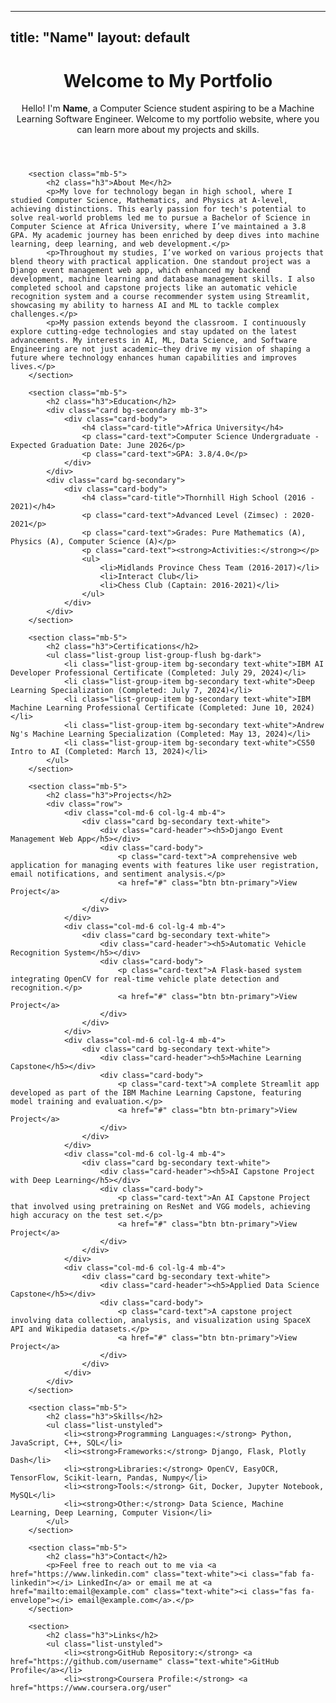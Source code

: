 
---
title: "Name"
layout: default
---

<!DOCTYPE html>
<html lang="en">
<head>
    <meta charset="UTF-8">
    <meta name="viewport" content="width=device-width, initial-scale=1.0">
    <title>My Portfolio</title>
    <!-- Bootstrap CSS -->
    <link rel="stylesheet" href="https://stackpath.bootstrapcdn.com/bootstrap/4.5.2/css/bootstrap.min.css">
    <!-- Font Awesome for icons -->
    <link rel="stylesheet" href="https://cdnjs.cloudflare.com/ajax/libs/font-awesome/6.0.0/css/all.min.css">
    <!-- Custom CSS -->
    <link rel="stylesheet" href="styles.css">
</head>
<body class="bg-dark text-white">
    <div class="container">
        <header class="text-center my-5">
            <h1 class="display-4">Welcome to My Portfolio</h1>
            <p class="lead">Hello! I'm <strong>Name</strong>, a Computer Science student aspiring to be a Machine Learning Software Engineer. Welcome to my portfolio website, where you can learn more about my projects and skills.</p>
        </header>

        <section class="mb-5">
            <h2 class="h3">About Me</h2>
            <p>My love for technology began in high school, where I studied Computer Science, Mathematics, and Physics at A-level, achieving distinctions. This early passion for tech's potential to solve real-world problems led me to pursue a Bachelor of Science in Computer Science at Africa University, where I’ve maintained a 3.8 GPA. My academic journey has been enriched by deep dives into machine learning, deep learning, and web development.</p>
            <p>Throughout my studies, I’ve worked on various projects that blend theory with practical application. One standout project was a Django event management web app, which enhanced my backend development, machine learning and database management skills. I also completed school and capstone projects like an automatic vehicle recognition system and a course recommender system using Streamlit, showcasing my ability to harness AI and ML to tackle complex challenges.</p>
            <p>My passion extends beyond the classroom. I continuously explore cutting-edge technologies and stay updated on the latest advancements. My interests in AI, ML, Data Science, and Software Engineering are not just academic—they drive my vision of shaping a future where technology enhances human capabilities and improves lives.</p>
        </section>

        <section class="mb-5">
            <h2 class="h3">Education</h2>
            <div class="card bg-secondary mb-3">
                <div class="card-body">
                    <h4 class="card-title">Africa University</h4>
                    <p class="card-text">Computer Science Undergraduate - Expected Graduation Date: June 2026</p>
                    <p class="card-text">GPA: 3.8/4.0</p>
                </div>
            </div>
            <div class="card bg-secondary">
                <div class="card-body">
                    <h4 class="card-title">Thornhill High School (2016 - 2021)</h4>
                    <p class="card-text">Advanced Level (Zimsec) : 2020-2021</p>
                    <p class="card-text">Grades: Pure Mathematics (A), Physics (A), Computer Science (A)</p>
                    <p class="card-text"><strong>Activities:</strong></p>
                    <ul>
                        <li>Midlands Province Chess Team (2016-2017)</li>
                        <li>Interact Club</li>
                        <li>Chess Club (Captain: 2016-2021)</li>
                    </ul>
                </div>
            </div>
        </section>

        <section class="mb-5">
            <h2 class="h3">Certifications</h2>
            <ul class="list-group list-group-flush bg-dark">
                <li class="list-group-item bg-secondary text-white">IBM AI Developer Professional Certificate (Completed: July 29, 2024)</li>
                <li class="list-group-item bg-secondary text-white">Deep Learning Specialization (Completed: July 7, 2024)</li>
                <li class="list-group-item bg-secondary text-white">IBM Machine Learning Professional Certificate (Completed: June 10, 2024)</li>
                <li class="list-group-item bg-secondary text-white">Andrew Ng's Machine Learning Specialization (Completed: May 13, 2024)</li>
                <li class="list-group-item bg-secondary text-white">CS50 Intro to AI (Completed: March 13, 2024)</li>
            </ul>
        </section>

        <section class="mb-5">
            <h2 class="h3">Projects</h2>
            <div class="row">
                <div class="col-md-6 col-lg-4 mb-4">
                    <div class="card bg-secondary text-white">
                        <div class="card-header"><h5>Django Event Management Web App</h5></div>
                        <div class="card-body">
                            <p class="card-text">A comprehensive web application for managing events with features like user registration, email notifications, and sentiment analysis.</p>
                            <a href="#" class="btn btn-primary">View Project</a>
                        </div>
                    </div>
                </div>
                <div class="col-md-6 col-lg-4 mb-4">
                    <div class="card bg-secondary text-white">
                        <div class="card-header"><h5>Automatic Vehicle Recognition System</h5></div>
                        <div class="card-body">
                            <p class="card-text">A Flask-based system integrating OpenCV for real-time vehicle plate detection and recognition.</p>
                            <a href="#" class="btn btn-primary">View Project</a>
                        </div>
                    </div>
                </div>
                <div class="col-md-6 col-lg-4 mb-4">
                    <div class="card bg-secondary text-white">
                        <div class="card-header"><h5>Machine Learning Capstone</h5></div>
                        <div class="card-body">
                            <p class="card-text">A complete Streamlit app developed as part of the IBM Machine Learning Capstone, featuring model training and evaluation.</p>
                            <a href="#" class="btn btn-primary">View Project</a>
                        </div>
                    </div>
                </div>
                <div class="col-md-6 col-lg-4 mb-4">
                    <div class="card bg-secondary text-white">
                        <div class="card-header"><h5>AI Capstone Project with Deep Learning</h5></div>
                        <div class="card-body">
                            <p class="card-text">An AI Capstone Project that involved using pretraining on ResNet and VGG models, achieving high accuracy on the test set.</p>
                            <a href="#" class="btn btn-primary">View Project</a>
                        </div>
                    </div>
                </div>
                <div class="col-md-6 col-lg-4 mb-4">
                    <div class="card bg-secondary text-white">
                        <div class="card-header"><h5>Applied Data Science Capstone</h5></div>
                        <div class="card-body">
                            <p class="card-text">A capstone project involving data collection, analysis, and visualization using SpaceX API and Wikipedia datasets.</p>
                            <a href="#" class="btn btn-primary">View Project</a>
                        </div>
                    </div>
                </div>
            </div>
        </section>

        <section class="mb-5">
            <h2 class="h3">Skills</h2>
            <ul class="list-unstyled">
                <li><strong>Programming Languages:</strong> Python, JavaScript, C++, SQL</li>
                <li><strong>Frameworks:</strong> Django, Flask, Plotly Dash</li>
                <li><strong>Libraries:</strong> OpenCV, EasyOCR, TensorFlow, Scikit-learn, Pandas, Numpy</li>
                <li><strong>Tools:</strong> Git, Docker, Jupyter Notebook, MySQL</li>
                <li><strong>Other:</strong> Data Science, Machine Learning, Deep Learning, Computer Vision</li>
            </ul>
        </section>

        <section class="mb-5">
            <h2 class="h3">Contact</h2>
            <p>Feel free to reach out to me via <a href="https://www.linkedin.com" class="text-white"><i class="fab fa-linkedin"></i> LinkedIn</a> or email me at <a href="mailto:email@example.com" class="text-white"><i class="fas fa-envelope"></i> email@example.com</a>.</p>
        </section>

        <section>
            <h2 class="h3">Links</h2>
            <ul class="list-unstyled">
                <li><strong>GitHub Repository:</strong> <a href="https://github.com/username" class="text-white">GitHub Profile</a></li>
                <li><strong>Coursera Profile:</strong> <a href="https://www.coursera.org/user"
